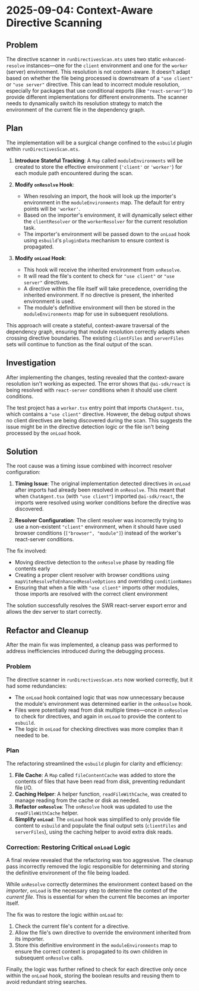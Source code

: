 # 2025-09-04: Context-Aware Directive Scanning

## Problem

The directive scanner in `runDirectivesScan.mts` uses two static `enhanced-resolve` instances—one for the `client` environment and one for the `worker` (server) environment. This resolution is not context-aware. It doesn't adapt based on whether the file being processed is downstream of a `"use client"` or `"use server"` directive. This can lead to incorrect module resolution, especially for packages that use conditional exports (like `"react-server"`) to provide different implementations for different environments. The scanner needs to dynamically switch its resolution strategy to match the environment of the current file in the dependency graph.

## Plan

The implementation will be a surgical change confined to the `esbuild` plugin within `runDirectivesScan.mts`.

1.  **Introduce Stateful Tracking**: A `Map` called `moduleEnvironments` will be created to store the effective environment (`'client'` or `'worker'`) for each module path encountered during the scan.

2.  **Modify `onResolve` Hook**:
    *   When resolving an import, the hook will look up the importer's environment in the `moduleEnvironments` map. The default for entry points will be `'worker'`.
    *   Based on the importer's environment, it will dynamically select either the `clientResolver` or the `workerResolver` for the current resolution task.
    *   The importer's environment will be passed down to the `onLoad` hook using `esbuild`'s `pluginData` mechanism to ensure context is propagated.

3.  **Modify `onLoad` Hook**:
    *   This hook will receive the inherited environment from `onResolve`.
    *   It will read the file's content to check for `"use client"` or `"use server"` directives.
    *   A directive within the file itself will take precedence, overriding the inherited environment. If no directive is present, the inherited environment is used.
    *   The module's definitive environment will then be stored in the `moduleEnvironments` map for use in subsequent resolutions.

This approach will create a stateful, context-aware traversal of the dependency graph, ensuring that module resolution correctly adapts when crossing directive boundaries. The existing `clientFiles` and `serverFiles` sets will continue to function as the final output of the scan.

## Investigation

After implementing the changes, testing revealed that the context-aware resolution isn't working as expected. The error shows that `@ai-sdk/react` is being resolved with `react-server` conditions when it should use client conditions.

The test project has a `worker.tsx` entry point that imports `ChatAgent.tsx`, which contains a `"use client"` directive. However, the debug output shows no client directives are being discovered during the scan. This suggests the issue might be in the directive detection logic or the file isn't being processed by the `onLoad` hook.

## Solution

The root cause was a timing issue combined with incorrect resolver configuration:

1. **Timing Issue**: The original implementation detected directives in `onLoad` after imports had already been resolved in `onResolve`. This meant that when `ChatAgent.tsx` (with `"use client"`) imported `@ai-sdk/react`, the imports were resolved using worker conditions before the directive was discovered.

2. **Resolver Configuration**: The client resolver was incorrectly trying to use a non-existent `"client"` environment, when it should have used browser conditions (`["browser", "module"]`) instead of the worker's react-server conditions.

The fix involved:
- Moving directive detection to the `onResolve` phase by reading file contents early
- Creating a proper client resolver with browser conditions using `mapViteResolveToEnhancedResolveOptions` and overriding `conditionNames`
- Ensuring that when a file with `"use client"` imports other modules, those imports are resolved with the correct client environment

The solution successfully resolves the SWR react-server export error and allows the dev server to start correctly.

## Refactor and Cleanup

After the main fix was implemented, a cleanup pass was performed to address inefficiencies introduced during the debugging process.

### Problem

The directive scanner in `runDirectivesScan.mts` now worked correctly, but it had some redundancies:
- The `onLoad` hook contained logic that was now unnecessary because the module's environment was determined earlier in the `onResolve` hook.
- Files were potentially read from disk multiple times—once in `onResolve` to check for directives, and again in `onLoad` to provide the content to `esbuild`.
- The logic in `onLoad` for checking directives was more complex than it needed to be.

### Plan

The refactoring streamlined the `esbuild` plugin for clarity and efficiency:

1.  **File Cache**: A `Map` called `fileContentCache` was added to store the contents of files that have been read from disk, preventing redundant file I/O.
2.  **Caching Helper**: A helper function, `readFileWithCache`, was created to manage reading from the cache or disk as needed.
3.  **Refactor `onResolve`**: The `onResolve` hook was updated to use the `readFileWithCache` helper.
4.  **Simplify `onLoad`**: The `onLoad` hook was simplified to only provide file content to `esbuild` and populate the final output sets (`clientFiles` and `serverFiles`), using the caching helper to avoid extra disk reads.

### Correction: Restoring Critical `onLoad` Logic

A final review revealed that the refactoring was too aggressive. The cleanup pass incorrectly removed the logic responsible for determining and storing the definitive environment of the file being loaded.

While `onResolve` correctly determines the environment context based on the *importer*, `onLoad` is the necessary step to determine the context of the *current file*. This is essential for when the current file becomes an importer itself.

The fix was to restore the logic within `onLoad` to:
1.  Check the current file's content for a directive.
2.  Allow the file's own directive to override the environment inherited from its importer.
3.  Store this definitive environment in the `moduleEnvironments` map to ensure the correct context is propagated to its own children in subsequent `onResolve` calls.

Finally, the logic was further refined to check for each directive only once within the `onLoad` hook, storing the boolean results and reusing them to avoid redundant string searches.

